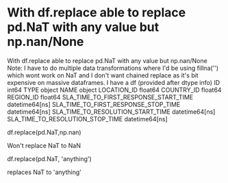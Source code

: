 
# With df.replace able to replace pd.NaT with any value but np.nan/None

With df.replace able to replace pd.NaT with any value but np.nan/None
Note: I have to do multiple data transformations where I'd be using fillna('') which wont work on NaT and I don't want chained replace as it's bit expensive on massive dataframes.
I have a df (provided after dtype info)
ID                                                  int64
TYPE                                                 object
NAME                                                object
LOCATION_ID                                        float64
COUNTRY_ID                                         float64
REGION_ID                                          float64
SLA_TIME_TO_FIRST_RESPONSE_START_TIME       datetime64[ns]
SLA_TIME_TO_FIRST_RESPONSE_STOP_TIME        datetime64[ns]
SLA_TIME_TO_RESOLUTION_START_TIME           datetime64[ns]
SLA_TIME_TO_RESOLUTION_STOP_TIME            datetime64[ns]


df.replace(pd.NaT,np.nan)

Won't replace NaT to NaN

df.replace(pd.NaT, 'anything')

replaces NaT to 'anything'


        